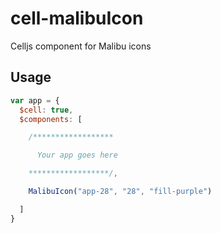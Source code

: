 # cell-malibuIcon
Celljs component for Malibu icons

## Usage

```js
var app = {
  $cell: true,
  $components: [

    /******************

      Your app goes here 

    ******************/,

    MalibuIcon("app-28", "28", "fill-purple")

  ]
}
```
